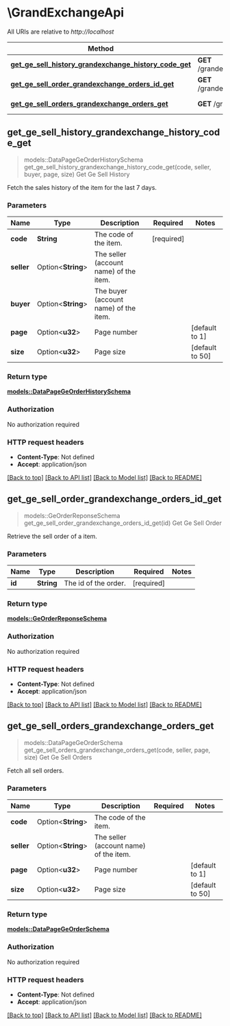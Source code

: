 # \GrandExchangeApi

All URIs are relative to *http://localhost*

Method | HTTP request | Description
------------- | ------------- | -------------
[**get_ge_sell_history_grandexchange_history_code_get**](GrandExchangeApi.md#get_ge_sell_history_grandexchange_history_code_get) | **GET** /grandexchange/history/{code} | Get Ge Sell History
[**get_ge_sell_order_grandexchange_orders_id_get**](GrandExchangeApi.md#get_ge_sell_order_grandexchange_orders_id_get) | **GET** /grandexchange/orders/{id} | Get Ge Sell Order
[**get_ge_sell_orders_grandexchange_orders_get**](GrandExchangeApi.md#get_ge_sell_orders_grandexchange_orders_get) | **GET** /grandexchange/orders | Get Ge Sell Orders



## get_ge_sell_history_grandexchange_history_code_get

> models::DataPageGeOrderHistorySchema get_ge_sell_history_grandexchange_history_code_get(code, seller, buyer, page, size)
Get Ge Sell History

Fetch the sales history of the item for the last 7 days.

### Parameters


Name | Type | Description  | Required | Notes
------------- | ------------- | ------------- | ------------- | -------------
**code** | **String** | The code of the item. | [required] |
**seller** | Option<**String**> | The seller (account name) of the item. |  |
**buyer** | Option<**String**> | The buyer (account name) of the item. |  |
**page** | Option<**u32**> | Page number |  |[default to 1]
**size** | Option<**u32**> | Page size |  |[default to 50]

### Return type

[**models::DataPageGeOrderHistorySchema**](DataPage_GeOrderHistorySchema_.md)

### Authorization

No authorization required

### HTTP request headers

- **Content-Type**: Not defined
- **Accept**: application/json

[[Back to top]](#) [[Back to API list]](../README.md#documentation-for-api-endpoints) [[Back to Model list]](../README.md#documentation-for-models) [[Back to README]](../README.md)


## get_ge_sell_order_grandexchange_orders_id_get

> models::GeOrderReponseSchema get_ge_sell_order_grandexchange_orders_id_get(id)
Get Ge Sell Order

Retrieve the sell order of a item.

### Parameters


Name | Type | Description  | Required | Notes
------------- | ------------- | ------------- | ------------- | -------------
**id** | **String** | The id of the order. | [required] |

### Return type

[**models::GeOrderReponseSchema**](GEOrderReponseSchema.md)

### Authorization

No authorization required

### HTTP request headers

- **Content-Type**: Not defined
- **Accept**: application/json

[[Back to top]](#) [[Back to API list]](../README.md#documentation-for-api-endpoints) [[Back to Model list]](../README.md#documentation-for-models) [[Back to README]](../README.md)


## get_ge_sell_orders_grandexchange_orders_get

> models::DataPageGeOrderSchema get_ge_sell_orders_grandexchange_orders_get(code, seller, page, size)
Get Ge Sell Orders

Fetch all sell orders.

### Parameters


Name | Type | Description  | Required | Notes
------------- | ------------- | ------------- | ------------- | -------------
**code** | Option<**String**> | The code of the item. |  |
**seller** | Option<**String**> | The seller (account name) of the item. |  |
**page** | Option<**u32**> | Page number |  |[default to 1]
**size** | Option<**u32**> | Page size |  |[default to 50]

### Return type

[**models::DataPageGeOrderSchema**](DataPage_GEOrderSchema_.md)

### Authorization

No authorization required

### HTTP request headers

- **Content-Type**: Not defined
- **Accept**: application/json

[[Back to top]](#) [[Back to API list]](../README.md#documentation-for-api-endpoints) [[Back to Model list]](../README.md#documentation-for-models) [[Back to README]](../README.md)

